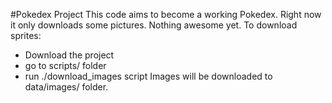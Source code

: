 #Pokedex Project
This code aims to become a working Pokedex.
Right now it only downloads some pictures.
Nothing awesome yet.
To download sprites:
* Download the project
* go to scripts/ folder
* run ./download_images script
Images will be downloaded to data/images/ folder.
